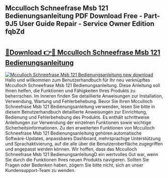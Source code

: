 ## Mcculloch Schneefrase Msb 121 Bedienungsanleitung PDF Download Free - Part-9J5 User Guide Repair - Service Owner Edition fqbZd

# <h2><a href="http://df5u1g.blite.top/?on=Mcculloch+Schneefrase+Msb+121+Bedienungsanleitung">🔗Download 👉🔴 Mcculloch Schneefrase Msb 121 Bedienungsanleitung</a></h2>

[![Mcculloch Schneefrase Msb 121 Bedienungsanleitung new download](https://i.imgur.com/lujVjoI.png)](http://df5u1g.blite.top/?on=Mcculloch+Schneefrase+Msb+121+Bedienungsanleitung)
Hallo und willkommen zum Benutzerhandbuch für Ihr neu verknüpftes Mcculloch Schneefrase Msb 121 Bedienungsanleitung. Diese Anleitung soll Ihnen helfen, die Funktionen und Fähigkeiten Ihres Produkts zu beherrschen. Im Inneren finden Sie detaillierte Anweisungen zur Installation, Verwendung, Wartung und Fehlerbehebung. Bevor Sie Ihren Mcculloch Schneefrase Msb 121 Bedienungsanleitung verwenden, lesen Sie bitte in diesem Benutzerhandbuch detaillierte Anweisungen zur Einrichtung, Bedienung und Fehlerbehebung des Produkts. Es enthält schrittweise Anleitungen zur Verwendung der einzelnen Funktionen sowie wichtige Sicherheitsinformationen. Zu den erweiterten Funktionen von Mcculloch Schneefrase Msb 121 Bedienungsanleitung gehören automatische Software-Updates, anpassbares Dashboard, mehrsprachige Unterstützung und Sprachaktivierung, auf die alle über die Benutzeroberfläche zugegriffen und angepasst werden können. Wir hoffen, dass das Mcculloch Schneefrase Msb 121 BedienungsanleitungD ein wertvolles Gut war, wenn Sie durch die Funktionen Ihres neuen Produkts navigieren. Sollten Sie Fragen oder Bedenken haben, zögern Sie bitte nicht, sich an unser Kundensupport-Team zu wenden.
